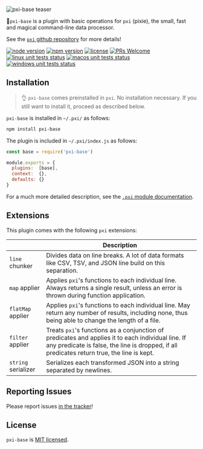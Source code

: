 ![pxi-base teaser][teaser]

🧚`pxi-base` is a plugin with basic operations for `pxi` (pixie), the small, fast and magical command-line data processor.

See the [`pxi` github repository][pxi] for more details!

[![node version][shield-node]][node]
[![npm version][shield-npm]][npm-package]
[![license][shield-license]][license]
[![PRs Welcome][shield-prs]][contribute]
[![linux unit tests status][shield-unit-tests-linux]][actions]
[![macos unit tests status][shield-unit-tests-macos]][actions]
[![windows unit tests status][shield-unit-tests-windows]][actions]

## Installation

> :ok_hand: `pxi-base` comes preinstalled in `pxi`.
> No installation necessary.
> If you still want to install it, proceed as described below.

`pxi-base` is installed in `~/.pxi/` as follows:

```bash
npm install pxi-base
```

The plugin is included in `~/.pxi/index.js` as follows:

```js
const base = require('pxi-base')

module.exports = {
  plugins:  [base],
  context:  {},
  defaults: {}
}
```

For a much more detailed description, see the [`.pxi` module documentation][pxi-module].

## Extensions

This plugin comes with the following `pxi` extensions:

|                     | Description                                                                                                                                                                                      |
|---------------------|--------------------------------------------------------------------------------------------------------------------------------------------------------------------------------------------------|
| `line` chunker      | Divides data on line breaks. A lot of data formats like CSV, TSV, and JSON line build on this separation.                                                                                        |
| `map` applier       | Applies `pxi`'s functions to each individual line. Always returns a single result, unless an error is thrown during function application.                                                        |
| `flatMap` applier   | Applies `pxi`'s functions to each individual line. May return any number of results, including none, thus being able to change the length of a file.                                             |
| `filter` applier    | Treats `pxi`'s functions as a conjunction of predicates and applies it to each individual line. If any predicate is false, the line is dropped, if all predicates return true, the line is kept. |
| `string` serializer | Serializes each transformed JSON into a string separated by newlines.                                                                                                                            |

## Reporting Issues

Please report issues [in the tracker][issues]!

## License

`pxi-base` is [MIT licensed][license].

[actions]: https://github.com/Yord/pxi-base/actions
[contribute]: https://github.com/Yord/pxi
[issues]: https://github.com/Yord/pxi/issues
[license]: https://github.com/Yord/pxi-base/blob/master/LICENSE
[node]: https://nodejs.org/
[npm-package]: https://www.npmjs.com/package/pxi-base
[pxi]: https://github.com/Yord/pxi
[pxi-module]: https://github.com/Yord/pxi#pxi-module
[shield-license]: https://img.shields.io/npm/l/pxi-base?color=yellow&labelColor=313A42
[shield-node]: https://img.shields.io/node/v/pxi-base?color=red&labelColor=313A42
[shield-npm]: https://img.shields.io/npm/v/pxi-base.svg?color=orange&labelColor=313A42
[shield-prs]: https://img.shields.io/badge/PRs-welcome-green.svg?labelColor=313A42
[shield-unit-tests-linux]: https://github.com/Yord/pxi-base/workflows/linux/badge.svg?branch=master
[shield-unit-tests-macos]: https://github.com/Yord/pxi-base/workflows/macos/badge.svg?branch=master
[shield-unit-tests-windows]: https://github.com/Yord/pxi-base/workflows/windows/badge.svg?branch=master
[teaser]: https://github.com/Yord/pxi-base/blob/master/teaser.gif?raw=true